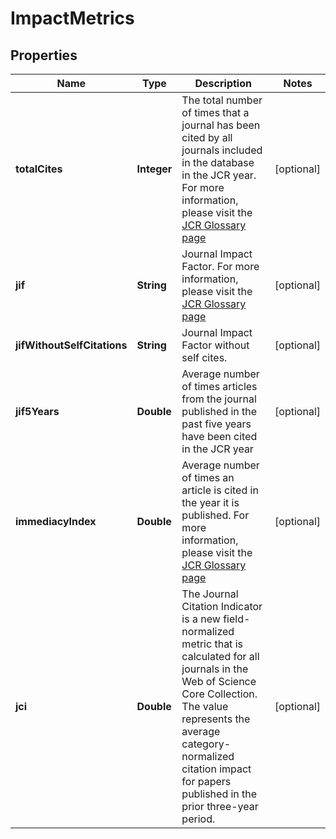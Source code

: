 

# ImpactMetrics


## Properties

Name | Type | Description | Notes
------------ | ------------- | ------------- | -------------
**totalCites** | **Integer** | The total number of times that a journal has been cited by all journals included in the database in the JCR year. For more information, please visit the [JCR Glossary page](http://jcr.help.clarivate.com/Content/glossary.htm#610062182_anchor38) |  [optional]
**jif** | **String** | Journal Impact Factor. For more information, please visit the [JCR Glossary page](http://jcr.help.clarivate.com/Content/glossary.htm#610062182_anchor28) |  [optional]
**jifWithoutSelfCitations** | **String** | Journal Impact Factor without self cites. |  [optional]
**jif5Years** | **Double** | Average number of times articles from the journal published in the past five years have been cited in the JCR year |  [optional]
**immediacyIndex** | **Double** | Average number of times an article is cited in the year it is published. For more information, please visit the [JCR Glossary page](http://jcr.help.clarivate.com/Content/glossary.htm#610062182_anchor25) |  [optional]
**jci** | **Double** | The Journal Citation Indicator is a new field-normalized metric that is calculated for all journals in the Web of Science Core Collection. The value represents the average category-normalized citation impact for papers published in the prior three-year period. |  [optional]




